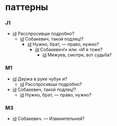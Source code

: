 # паттерны

### J1

- [id](#db384351-4358-301f-8f37-18e73394e97a) Расспросивши подробно?
    - [id](#8b4ee7d1-3d5a-3bad-8e80-a86f3e4e3ccb) Собакевич, такой подлец!?
        - [id](#ff5a2027-3895-344f-94d3-62b0366bb30c) Нужно, брат, — право, нужно?
            - [id](#5495161a-426f-3b3e-8650-c9162c3a4c24) Собакевич!» или: «И я тоже?
                - [id](#bd2acf54-231d-364b-8342-9359eb67d858) Мижуев, смотри, вот судьба?

### M1

- [id](#2c2939ec-db28-3fb9-b59f-9b3a6dca0fa4) Держа в руке чубук и?
    - [id](#db384351-4358-301f-8f37-18e73394e97a) Расспросивши подробно?
- [id](#8b4ee7d1-3d5a-3bad-8e80-a86f3e4e3ccb) Собакевич, такой подлец!?
    - [id](#ff5a2027-3895-344f-94d3-62b0366bb30c) Нужно, брат, — право, нужно?

### M3

- [id](#99433c22-459e-30f5-b057-81ae6bdaafa4) Собакевич. — Извинительней?

